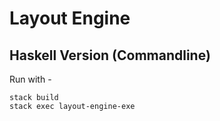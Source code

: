 # Layout Engine

## Haskell Version (Commandline)

Run with -

```
stack build
stack exec layout-engine-exe
```

